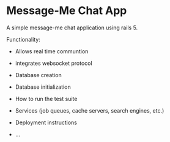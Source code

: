 # Message-Me Chat App

A simple message-me chat application using rails 5.

Functionality:

* Allows real time communtion

* integrates websocket protocol


* Database creation

* Database initialization

* How to run the test suite

* Services (job queues, cache servers, search engines, etc.)

* Deployment instructions

* ...
